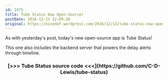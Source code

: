 ```yaml
---
id: 2475
title: Tube Status Now Open-Source!
postDate: 2016-12-13 22:09:28
original: https://ninedof.wordpress.com/2016/12/13/tube-status-now-open-source/
---
```


As with yesterday's post, today's new open-source app is Tube Status!

This one also includes the backend server that powers the delay alerts through timeline.
<h3 style="text-align:center;"> [&gt;&gt;&gt; Tube Status source code &lt;&lt;&lt;](https://github.com/C-D-Lewis/tube-status)</h3>
